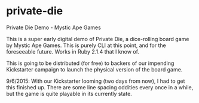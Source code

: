 # private-die
Private Die Demo - Mystic Ape Games

This is a super early digital demo of Private Die, a dice-rolling board game by Mystic Ape Games. This is purely CLI at this point, and for the foreseeable future. Works in Ruby 2.1.4 that I know of. 

This is going to be distributed (for free) to backers of our impending Kickstarter campaign to launch the physical version of the board game. 

9/6/2015:
With our Kickstarter looming (two days from now), I had to get this finished up. There are some line spacing oddities every once in a while, but the game is quite playable in its currently state. 
